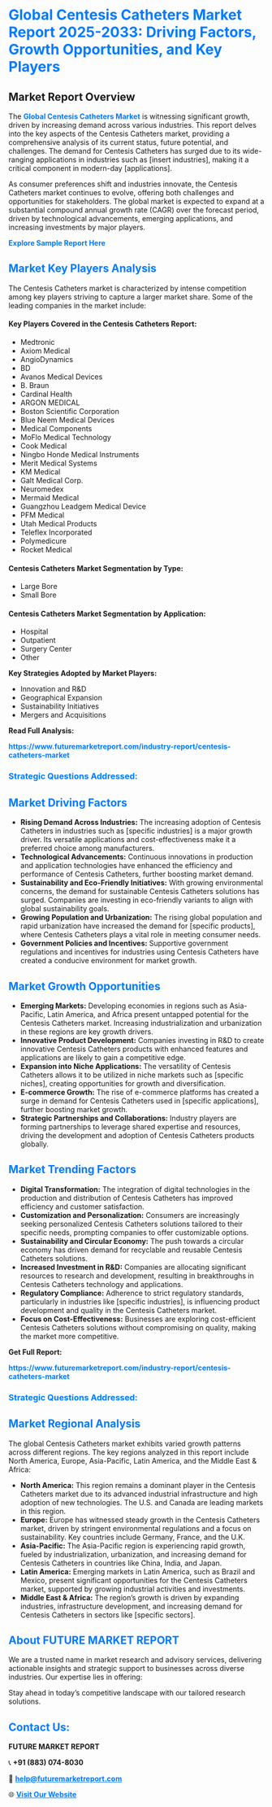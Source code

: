 <h1 style="color: #007BFF;">Global Centesis Catheters Market Report 2025-2033: Driving Factors, Growth Opportunities, and Key Players</h1>

<section id="overview">
<h2>Market Report Overview</h2>
<p>The <a href="https://www.futuremarketreport.com/industry-report/centesis-catheters-market" style="color: #007BFF; text-decoration: none;"><strong>Global Centesis Catheters Market</strong></a> is witnessing significant growth, driven by increasing demand across various industries. This report delves into the key aspects of the Centesis Catheters market, providing a comprehensive analysis of its current status, future potential, and challenges. The demand for Centesis Catheters has surged due to its wide-ranging applications in industries such as [insert industries], making it a critical component in modern-day [applications].</p>
<p>As consumer preferences shift and industries innovate, the Centesis Catheters market continues to evolve, offering both challenges and opportunities for stakeholders. The global market is expected to expand at a substantial compound annual growth rate (CAGR) over the forecast period, driven by technological advancements, emerging applications, and increasing investments by major players.</p>
</section>

<section id="overview">
<p><a href="https://www.futuremarketreport.com/request-sample/reportId=79013" style="color: #007BFF; text-decoration: none;"><strong>Explore Sample Report Here</strong></a></p>
</section>

<section id="key-players">
<h2 style="color: #007BFF;">Market Key Players Analysis</h2>
<p>The Centesis Catheters market is characterized by intense competition among key players striving to capture a larger market share. Some of the leading companies in the market include:</p>
<h4>Key Players Covered in the Centesis Catheters Report:</h4>
<ul><li>Medtronic</li><li>Axiom Medical</li><li>AngioDynamics</li><li>BD</li><li>Avanos Medical Devices</li><li>B. Braun</li><li>Cardinal Health</li><li>ARGON MEDICAL</li><li>Boston Scientific Corporation</li><li>Blue Neem Medical Devices</li><li>Medical Components</li><li>MoFlo Medical Technology</li><li>Cook Medical</li><li>Ningbo Honde Medical Instruments</li><li>Merit Medical Systems</li><li>KM Medical</li><li>Galt Medical Corp.</li><li>Neuromedex</li><li>Mermaid Medical</li><li>Guangzhou Leadgem Medical Device</li><li>PFM Medical</li><li>Utah Medical Products</li><li>Teleflex Incorporated</li><li>Polymedicure</li><li>Rocket Medical</li></ul>
<h4>Centesis Catheters Market Segmentation by Type:</h4>
<ul><li>Large Bore</li><li>Small Bore</li></ul>

<h4>Centesis Catheters Market Segmentation by Application:</h4>
<ul><li>Hospital</li><li>Outpatient</li><li>Surgery Center</li><li>Other</li></ul>
<p><strong>Key Strategies Adopted by Market Players:</strong></p>
<ul>
<li>Innovation and R&D</li>
<li>Geographical Expansion</li>
<li>Sustainability Initiatives</li>
<li>Mergers and Acquisitions</li>
</ul>
</section>

<section>
<p><strong>Read Full Analysis: </strong></p><a href="https://www.futuremarketreport.com/industry-report/centesis-catheters-market" style="color: #007BFF; text-decoration: none;"><strong>https://www.futuremarketreport.com/industry-report/centesis-catheters-market</strong></a>
<h3 style="color: #007BFF;">Strategic Questions Addressed:</h3>
</section>

<section id="driving-factors">
<h2 style="color: #007BFF;">Market Driving Factors</h2>
<ul>
<li><strong>Rising Demand Across Industries:</strong> The increasing adoption of Centesis Catheters in industries such as [specific industries] is a major growth driver. Its versatile applications and cost-effectiveness make it a preferred choice among manufacturers.</li>
<li><strong>Technological Advancements:</strong> Continuous innovations in production and application technologies have enhanced the efficiency and performance of Centesis Catheters, further boosting market demand.</li>
<li><strong>Sustainability and Eco-Friendly Initiatives:</strong> With growing environmental concerns, the demand for sustainable Centesis Catheters solutions has surged. Companies are investing in eco-friendly variants to align with global sustainability goals.</li>
<li><strong>Growing Population and Urbanization:</strong> The rising global population and rapid urbanization have increased the demand for [specific products], where Centesis Catheters plays a vital role in meeting consumer needs.</li>
<li><strong>Government Policies and Incentives:</strong> Supportive government regulations and incentives for industries using Centesis Catheters have created a conducive environment for market growth.</li>
</ul>
</section>

<section id="growth-opportunities">
<h2 style="color: #007BFF;">Market Growth Opportunities</h2>
<ul>
<li><strong>Emerging Markets:</strong> Developing economies in regions such as Asia-Pacific, Latin America, and Africa present untapped potential for the Centesis Catheters market. Increasing industrialization and urbanization in these regions are key growth drivers.</li>
<li><strong>Innovative Product Development:</strong> Companies investing in R&D to create innovative Centesis Catheters products with enhanced features and applications are likely to gain a competitive edge.</li>
<li><strong>Expansion into Niche Applications:</strong> The versatility of Centesis Catheters allows it to be utilized in niche markets such as [specific niches], creating opportunities for growth and diversification.</li>
<li><strong>E-commerce Growth:</strong> The rise of e-commerce platforms has created a surge in demand for Centesis Catheters used in [specific applications], further boosting market growth.</li>
<li><strong>Strategic Partnerships and Collaborations:</strong> Industry players are forming partnerships to leverage shared expertise and resources, driving the development and adoption of Centesis Catheters products globally.</li>
</ul>
</section>

<section id="trending-factors">
<h2 style="color: #007BFF;">Market Trending Factors</h2>
<ul>
<li><strong>Digital Transformation:</strong> The integration of digital technologies in the production and distribution of Centesis Catheters has improved efficiency and customer satisfaction.</li>
<li><strong>Customization and Personalization:</strong> Consumers are increasingly seeking personalized Centesis Catheters solutions tailored to their specific needs, prompting companies to offer customizable options.</li>
<li><strong>Sustainability and Circular Economy:</strong> The push towards a circular economy has driven demand for recyclable and reusable Centesis Catheters solutions.</li>
<li><strong>Increased Investment in R&D:</strong> Companies are allocating significant resources to research and development, resulting in breakthroughs in Centesis Catheters technology and applications.</li>
<li><strong>Regulatory Compliance:</strong> Adherence to strict regulatory standards, particularly in industries like [specific industries], is influencing product development and quality in the Centesis Catheters market.</li>
<li><strong>Focus on Cost-Effectiveness:</strong> Businesses are exploring cost-efficient Centesis Catheters solutions without compromising on quality, making the market more competitive.</li>
</ul>
</section>

<section>
<p><strong>Get Full Report: </strong></p><a href="https://www.futuremarketreport.com/industry-report/centesis-catheters-market" style="color: #007BFF; text-decoration: none;"><strong>https://www.futuremarketreport.com/industry-report/centesis-catheters-market</strong></a>
<h3 style="color: #007BFF;">Strategic Questions Addressed:</h3>
</section>


<section id="regional-analysis">
<h2 style="color: #007BFF;">Market Regional Analysis</h2>
<p>The global Centesis Catheters market exhibits varied growth patterns across different regions. The key regions analyzed in this report include North America, Europe, Asia-Pacific, Latin America, and the Middle East & Africa:</p>
<ul>
<li><strong>North America:</strong> This region remains a dominant player in the Centesis Catheters market due to its advanced industrial infrastructure and high adoption of new technologies. The U.S. and Canada are leading markets in this region.</li>
<li><strong>Europe:</strong> Europe has witnessed steady growth in the Centesis Catheters market, driven by stringent environmental regulations and a focus on sustainability. Key countries include Germany, France, and the U.K.</li>
<li><strong>Asia-Pacific:</strong> The Asia-Pacific region is experiencing rapid growth, fueled by industrialization, urbanization, and increasing demand for Centesis Catheters in countries like China, India, and Japan.</li>
<li><strong>Latin America:</strong> Emerging markets in Latin America, such as Brazil and Mexico, present significant opportunities for the Centesis Catheters market, supported by growing industrial activities and investments.</li>
<li><strong>Middle East & Africa:</strong> The region’s growth is driven by expanding industries, infrastructure development, and increasing demand for Centesis Catheters in sectors like [specific sectors].</li>
</ul>
</section>

<footer>
<h2 style="color: #007BFF;">About FUTURE MARKET REPORT</h2>
<p>We are a trusted name in market research and advisory services, delivering actionable insights and strategic support to businesses across diverse industries. Our expertise lies in offering:</p>

<p>Stay ahead in today’s competitive landscape with our tailored research solutions.</p>

<h2 style="color: #007BFF;">Contact Us:</h2>
<p><strong>FUTURE MARKET REPORT</strong></p>
<p>📞 <strong>+91 (883) 074-8030</strong></p>
<p>📧 <strong><a href="mailto:help@futuremarketreport.com" style="color: #007BFF;">help@futuremarketreport.com</a></strong></p>
<p>🌐 <strong><a href="https://www.futuremarketreport.com/" style="color: #007BFF;">Visit Our Website</a></strong></p>
</footer>